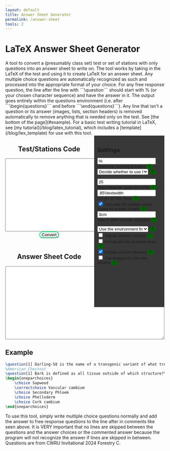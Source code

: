 ```yaml
---
layout: default
title: Answer Sheet Generator
permalink: /answer-sheet
tools: 2
---
```


<script defer src = "/assets/scripts/answersheet.js"></script>
<style type="text/css" media="screen">
    .half {
        text-align: center;
        display:inline-block;
        vertical-align:top;
    }
    .larger{
        min-width: 55%;
        max-width: 55%;
    }
    .smaller{
        text-align: left;
        z-index: 1;
    background-color: rgb(56, 56, 56);
    padding: 10px;
    overflow: hidden;
    font-size: smaller;
            min-width: 40%;
        max-width: 40%;
    }
    select{
        max-width: 80%;
    }
    label{
          position: relative;
    }
   .descriptor {
  background-color:darkgreen;
  border-radius: 10px;
  padding:1px 7px;
}
.descriptor:before {
    display:none;
  content: attr(hover-text);
  opacity: 0;
  background-color: black;
    width: fit-content;
  color: white;
  text-align: center;
  border-radius: 5px;
  padding: 5px;
    transition: opacity .5s ease;
  position: absolute;
  z-index: 1;
  top: 110%;
}
.descriptor:hover:before {
  opacity: .9;
  display:block;
}
  .btn-submit {
    transition: .5s;
    border-color: springgreen;
    border-radius: 15px;
  }
  .btn-submit:hover {
    transition: .5s;
    background: rgb(50, 127, 88);
  }
  .btn-submit:active {
    transition: .5s;
    background: radial-gradient(springgreen, rgb(50, 127, 88));
  }
</style>
<h1>LaTeX Answer Sheet Generator</h1>
A tool to convert a (presumably class set) test or set of stations with only questions into an answer sheet to write on. The tool works by taking in the LaTeX of the test and using it to create LaTeX for an answer sheet. Any multiple choice questions are automatically recognized as such and processed into the appropriate format of your choice. For any free response question, the line after the line with ```\question``` should start with % (or your chosen character sequence) and have the answer in it. The output goes entirely within the questions environment (i.e. after ```\begin{questions}``` and before ```\end{questions}```). Any line that isn't a question or its answer (images, lists, section headers) is removed automatically to remove anything that is needed only on the test. See [the bottom of the page](#example). For a basic test writing tutorial in LaTeX, see [my tutorial](/blog/latex_tutorial), which includes a [template](/blog/tex_template) for use with this tool.
<div class="half larger">
<div style = "text-align:center;">
<h2>Test/Stations Code</h2>
<textarea id="input" name="input" rows="15" cols="60"></textarea><br>
<button class = "btn btn-submit" id = "convert">Convert</button><br><br>
<h2>Answer Sheet Code</h2>
<textarea id="output" name="output" rows="15" cols="60"></textarea>
</div>
</div>
<div class="half smaller">
<h2>Settings</h2>
<label ><input type="text" id="marker" value = "%"> Character marking answers <span class = "descriptor" hover-text = "The character that marks that the line is the answer to the previous line. % by default because % comments out the answers on the test, but can be changed to any character sequence.">?</span><br></label>
<label ><select id="frqtype">
      <option value="default">Decide whether to use fillin or solutionbox depending on length of answer</option>
      <option value="forceFIB">Force all FRQs to fillin</option>
      <option value="forcesolutionbox">Force all FRQs to solutionbox</option>
      <option value="forcesolution">Force all FRQs to solution</option>
      <option value="forcesolutionorbox">Force all FRQs to solutionorbox</option>
      <option value="forcesolutionorlines">Force all FRQs to solutionorlines</option>
      <option value="forcesolutionordottedlines">Force all FRQs to solutionordottedlines</option>
      <option value="forcesolutionorgrid">Force all FRQs to solutionorgrid</option>
    </select> <span class = "descriptor" hover-text = "Changes whether free response questions have blanks or boxes/lines/spaces to write answers in. Each environment is described in the documentation or my tutorial on the subject.">?</span><br></label>
   
<label id="FIBThresholdLabel"><input type="number" id="FIBThreshold" value = 25 min = 0> Max character count for a FIB <span class = "descriptor" hover-text = "How many characters an answer can be before being considered a short answer question and not a fill in the blank">?</span><br></label>
<label id = "FIBsizeLabel"><input type="text" id="FIBsize" value = ".85\\textwidth"> Length of fillin lines <span class = "descriptor" hover-text = "A fixed length for how long the blanks for fill in the blank questions should be. .85\\textwidth is roughly an entire line.">?</span><br></label>
<label id="autoCalcSASizeLabel"><input type="checkbox" id="autoCalcSASize" checked> Calculate SA solution sizes based on answer length <span class = "descriptor" hover-text = "Use the length of the answers to decide how large the solution writing space should be">?</span><br></label>
<label id = "SAsizeLabel"><input type="text" id="SAsize" value = "3cm"> Size of short answer solutions <span class = "descriptor" hover-text = "A fixed length that all solutions/solutionboxes will be">?</span><br></label>


<label ><select id="mcq">
      <option value="default">Use the environment from the test</option>
      <option value="forcenormal">Force environment to choices or checkboxes</option>
      <option value="forceonepar">Force environment to oneparchoices or oneparcheckboxes</option>
      <option value="longblanks">Use line length blanks instead of letters</option>
      <option value="shortblanks">Use short blanks instead of letters</option>
      <option value="multiblanks">Use short blanks in multiple columns instead of letters</option>
    </select> <span class = "descriptor" hover-text = "Changes how the multiple choice questions are processed. Any option mentioning environments will show the letters of the answer choices on the answer sheet, while any option with blanks will create empty blanks where the letter can be written. Number of columns and length of short blanks are both decided based on the maximum number of answer choices in a single question.">?</span><br></label>
    <label id="showAnswerChoicesLabel"><input type="checkbox" id="showAnswerChoices" > Display answer choices <span class = "descriptor" hover-text = "The text of answer choices will be copied over in addition to the letters corresponding to each answer choice."> ? </span><br></label>
    <label><input type="checkbox" id="includeAll"> Include all non-question lines <span class = "descriptor" hover-text = "All non-question lines (i.e. lists, figures, etc.) will be retained in the answer sheet."> ? </span><br> </label>
    <label><input type="checkbox" id="includeSection" checked> Include section headers <span class = "descriptor" hover-text = "Any section headers (\section, \subsection, \section*, etc.) will be added to the answer sheet.">?</span><br></label>
    <label><input type="checkbox" id="linegoal" > Use linegoal for fillin line lengths <span class = "descriptor" hover-text = "Uses the linegoal package to make the fillin line fill the rest of the line. Very buggy and will introduce errors, but appears to work. Requires the linegoal package."> ? </span><br></label>
    <p style = "padding-bottom:100px"></p>


</div>

<h2 id = "example">Example</h2>

```latex
\question[1] Darling-58 is the name of a transgenic variant of what tree species on the 2024 National Tree List? Answer with the common name. 
%American Chestnut
\question[1] Bark is defined as all tissue outside of which structure?\\
\begin{oneparchoices}
    \choice Sapwood
    \correctchoice Vascular cambium
    \choice Secondary Phloem
    \choice Phelloderm
    \choice Cork cambium
\end{oneparchoices}
```

To use this tool, simply write multiple choice questions normally and add the answer to free response questions to the line after in comments like seen above. It is VERY important that no lines are skipped between the questions and the answer choices or the commented answer because the program will not recognize the answer if lines are skipped in between. Questions are from CWRU Invitational 2024 Forestry C. 